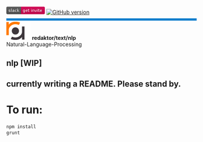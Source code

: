[![slack](https://raw.githubusercontent.com/redaktor/style/master/assets/readme/shields/slackInvite.png)](https://redaktor-slackin.herokuapp.com)
[![GitHub version](https://badge.fury.io/gh/redaktor%2Fnlp.svg)](http://badge.fury.io/gh/redaktor%2Fnlp)<br>
[![-](https://raw.githubusercontent.com/redaktor/style/master/assets/readme/lineBlue.png)](#)<br>
[![logo](https://raw.githubusercontent.com/redaktor/style/master/assets/readme/logo.png)](#)
**redaktor/text/nlp**<br>
Natural-Language-Processing<br>
## nlp [WIP]

## currently writing a README. Please stand by.

# To run:
```
npm install
grunt
```
